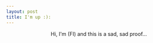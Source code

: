 ```yaml
---
layout: post
title: I'm up :): 
---
```


<p style="text-align:center">Hi, I'm (FI) and this is a sad, sad proof...</p>